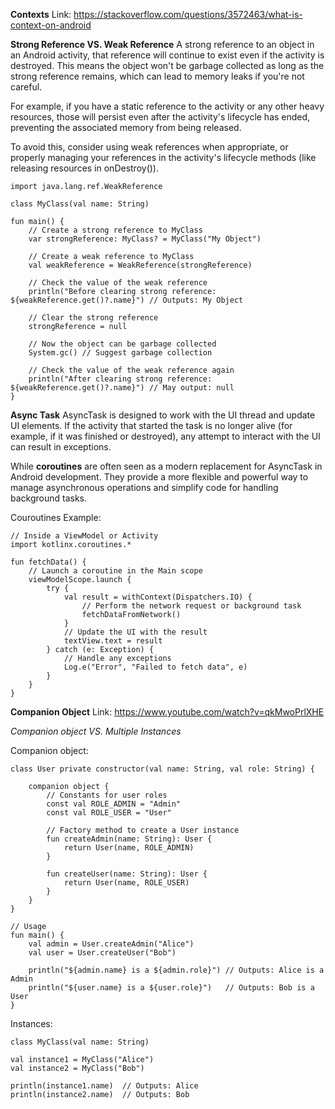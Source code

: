 **Contexts**
Link: https://stackoverflow.com/questions/3572463/what-is-context-on-android

**Strong Reference VS. Weak Reference**
A strong reference to an object in an Android activity, that reference will continue to exist even if the activity is destroyed. 
This means the object won't be garbage collected as long as the strong reference remains, which can lead to memory leaks if you're not careful.

For example, if you have a static reference to the activity or any other heavy resources, those will persist even after the activity's lifecycle has ended, 
preventing the associated memory from being released.

To avoid this, consider using weak references when appropriate, 
or properly managing your references in the activity's lifecycle methods (like releasing resources in onDestroy()).

```
import java.lang.ref.WeakReference

class MyClass(val name: String)

fun main() {
    // Create a strong reference to MyClass
    var strongReference: MyClass? = MyClass("My Object")

    // Create a weak reference to MyClass
    val weakReference = WeakReference(strongReference)

    // Check the value of the weak reference
    println("Before clearing strong reference: ${weakReference.get()?.name}") // Outputs: My Object

    // Clear the strong reference
    strongReference = null

    // Now the object can be garbage collected
    System.gc() // Suggest garbage collection

    // Check the value of the weak reference again
    println("After clearing strong reference: ${weakReference.get()?.name}") // May output: null
}

```


**Async Task**
AsyncTask is designed to work with the UI thread and update UI elements. If the activity that started the task is no longer alive (for example, 
if it was finished or destroyed), any attempt to interact with the UI can result in exceptions.

While **coroutines** are often seen as a modern replacement for AsyncTask in Android development. 
They provide a more flexible and powerful way to manage asynchronous operations and simplify code for handling background tasks. 

Couroutines Example:
```
// Inside a ViewModel or Activity
import kotlinx.coroutines.*

fun fetchData() {
    // Launch a coroutine in the Main scope
    viewModelScope.launch {
        try {
            val result = withContext(Dispatchers.IO) {
                // Perform the network request or background task
                fetchDataFromNetwork()
            }
            // Update the UI with the result
            textView.text = result
        } catch (e: Exception) {
            // Handle any exceptions
            Log.e("Error", "Failed to fetch data", e)
        }
    }
}

```

**Companion Object**
Link: https://www.youtube.com/watch?v=qkMwoPrlXHE

_Companion object VS. Multiple Instances_

Companion object:
```
class User private constructor(val name: String, val role: String) {
    
    companion object {
        // Constants for user roles
        const val ROLE_ADMIN = "Admin"
        const val ROLE_USER = "User"
        
        // Factory method to create a User instance
        fun createAdmin(name: String): User {
            return User(name, ROLE_ADMIN)
        }

        fun createUser(name: String): User {
            return User(name, ROLE_USER)
        }
    }
}

// Usage
fun main() {
    val admin = User.createAdmin("Alice")
    val user = User.createUser("Bob")

    println("${admin.name} is a ${admin.role}") // Outputs: Alice is a Admin
    println("${user.name} is a ${user.role}")   // Outputs: Bob is a User
}

```
Instances:
```
class MyClass(val name: String)

val instance1 = MyClass("Alice")
val instance2 = MyClass("Bob")

println(instance1.name)  // Outputs: Alice
println(instance2.name)  // Outputs: Bob

```




